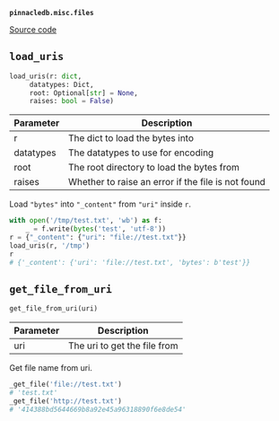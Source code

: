 **`pinnacledb.misc.files`** 

[Source code](https://github.com/SuperDuperDB/pinnacledb/blob/main/pinnacledb/misc/files.py)

## `load_uris` 

```python
load_uris(r: dict,
     datatypes: Dict,
     root: Optional[str] = None,
     raises: bool = False)
```
| Parameter | Description |
|-----------|-------------|
| r | The dict to load the bytes into |
| datatypes | The datatypes to use for encoding |
| root | The root directory to load the bytes from |
| raises | Whether to raise an error if the file is not found |

Load ``"bytes"`` into ``"_content"`` from ``"uri"`` inside ``r``.

```python
with open('/tmp/test.txt', 'wb') as f:
    _ = f.write(bytes('test', 'utf-8'))
r = {"_content": {"uri": "file://test.txt"}}
load_uris(r, '/tmp')
r
# {'_content': {'uri': 'file://test.txt', 'bytes': b'test'}}
```

## `get_file_from_uri` 

```python
get_file_from_uri(uri)
```
| Parameter | Description |
|-----------|-------------|
| uri | The uri to get the file from |

Get file name from uri.

```python
_get_file('file://test.txt')
# 'test.txt'
_get_file('http://test.txt')
# '414388bd5644669b8a92e45a96318890f6e8de54'
```


